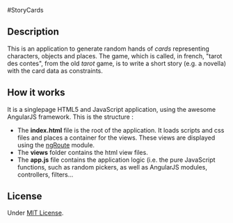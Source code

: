 #StoryCards

## Description

This is an application to generate random hands of *cards* representing characters, objects and places. The game, which is called, in french, "tarot des contes", from the old *tarot* game, is to write a short story (e.g. a novella) with the card data as constraints.

## How it works

It is a singlepage HTML5 and JavaScript application, using the awesome AngularJS framework.
This is the structure :
- The **index.html** file is the root of the application. It loads scripts and css files and places a container for the views. These views are displayed using the [ngRoute](https://docs.angularjs.org/api/ngRoute "AngularJS Documentation for ngRoute") module.
- The **views** folder contains the html view files.
- The **app.js** file contains the application logic (i.e. the pure JavaScript functions, such as random pickers, as well as AngularJS modules, controllers, filters...


## License

Under [MIT License](http://opensource.org/licenses/MIT "The MIT License (MIT)").
